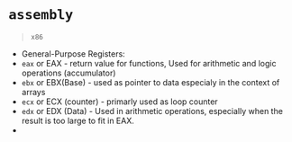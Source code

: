 # `assembly`
> `x86`
- General-Purpose Registers:
- `eax` or EAX - return value for functions, Used for arithmetic and logic operations (accumulator)
- `ebx` or EBX(Base) - used as pointer to data especialy in the context of arrays
- `ecx` or ECX (counter) - primarly used as loop counter
- `edx` or EDX (Data) - Used in arithmetic operations, especially when the result is too large to fit in EAX.
- 